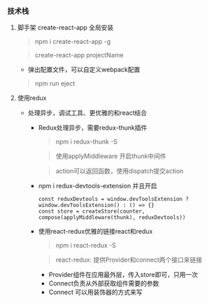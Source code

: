 ### 技术栈
1. 脚手架 create-react-app 全局安装
	
	> npm i create-react-app -g	

	> create-react-app projectName
	
	+ 弹出配置文件，可以自定义webpack配置
	
	> npm run eject

2. 使用redux
	+ 处理异步，调试工具、更优雅的和react结合
		+ Redux处理异步，需要redux-thunk插件
		
			> npm i redux-thunk -S
			
			> 使用applyMiddleware 开启thunk中间件
			
			> action可以返回函数，使用dispatch提交action
		
		+ npm i redux-devtools-extension 并且开启
		
			```
			const reduxDevtools = window.devToolsExtension ? window.devToolsExtension() : () => {}
			const store = createStore(counter, compose(applyMiddleware(thunk), reduxDevtools))
			
			```
			
		+ 使用react-redux优雅的链接react和redux
			
			> npm i react-redux -S
			
			> react-redux: 提供Provider和connect两个接口来链接
			
			+ Provider组件在应用最外层，传入store即可，只用一次
			+ Connect负责从外部获取组件需要的参数
			+ Connect 可以用装饰器的方式来写	